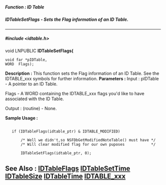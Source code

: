 ##### Function : ID Table
##### IDTableSetFlags - Sets the Flag information of an ID Table.
---
##### #include <idtable.h>
void LNPUBLIC **IDTableSetFlags(**

	void far *pIDTable,
	WORD  Flags);
**Description :**
This function sets the Flag information of an ID Table.  See the IDTABLE_xxx 
symbols for further information.
**Parameters :**
Input :
pIDTable  -  A pointer to an ID Table.

Flags  -  A WORD containing the IDTABLE_xxx flags you'd like to have associated with the ID Table.

Output :
(routine)  -  None.


**Sample Usage :**
```

   if (IDTableFlags(idtable_ptr) & IDTABLE_MODIFIED)

       /* Well we didn't,so NSFDbGetModifiedNoteTable() must have */
       /* Will clear modified flag for our own puposes            */

       IDTableSetFlags(idtable_ptr, 0);

```
**See Also :**
[IDTableFlags](D:/md_files/IDTableFlags.md)
[IDTableSetTime](D:/md_files/IDTableSetTime.md)
[IDTableSize](D:/md_files/IDTableSize.md)
[IDTableTime](D:/md_files/IDTableTime.md)
[IDTABLE_xxx](D:/md_files/IDTABLE_xxx.md)
---
